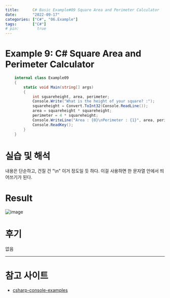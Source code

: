 ```yaml
---
title:      C# Basic Example#09 Square Area and Perimeter Calculator
date:       "2022-09-17"
categories: ["C#", "06.Example"]
tags:       ["C#"]
# pin:        true
---
```


# Example 9: C# Square Area and Perimeter Calculator
```c#
    internal class Example09
    {
        static void Main(string[] args)
        {
            int squareheight, area, perimeter;
            Console.Write("What is the height of your square? :");
            squareheight = Convert.ToInt32(Console.ReadLine());
            area = squareheight * squareheight;
            perimeter = 4 * squareheight;
            Console.WriteLine("Area : {0}\nPerimeter : {1}", area, perimeter); // "\n" --> new line
            Console.ReadKey();
        }
    }
```

# 실습 및 해석
내용은 단순하고, 건질 건 "\n" 이거 정도일 듯 하다. 이걸 사용하면 한 문자열 안에서 띄어쓰기가 된다.

# Result
![image](https://user-images.githubusercontent.com/85896566/190848574-c8d51df9-9e16-44c0-94fe-4934d62b9b92.png)

# 후기
없음

---

# 참고 사이트
- [csharp-console-examples](https://www.csharp-console-examples.com/csharp-console/c-console-examples/)